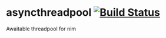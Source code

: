 # asyncthreadpool [![Build Status](https://github.com/yglukhov/asyncthreadpool/workflows/CI/badge.svg?branch=main)](https://github.com/yglukhov/asyncthreadpool/actions?query=branch%3Amain)
Awaitable threadpool for nim
